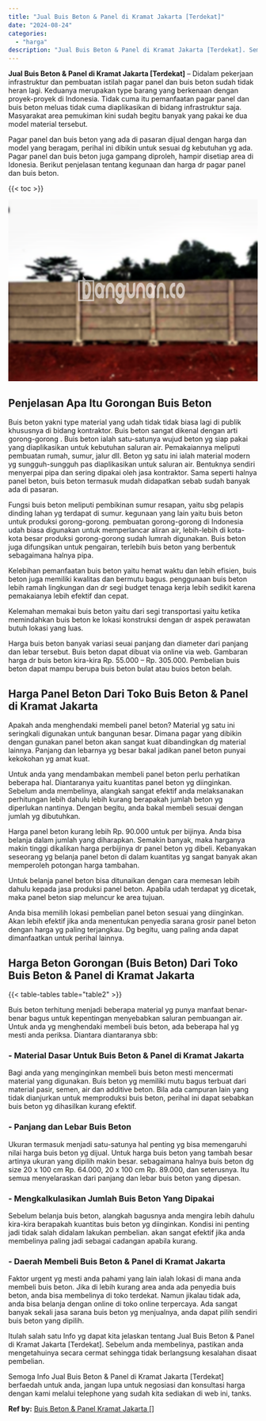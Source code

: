 ```yaml
---
title: "Jual Buis Beton & Panel di Kramat Jakarta [Terdekat]"
date: "2024-08-24"
categories: 
  - "harga"
description: "Jual Buis Beton & Panel di Kramat Jakarta [Terdekat]. Semoga Info Jual Buis Beton & Panel di Kramat Jakarta [Terdekat] berfaedah untuk anda, jangan lupa un..."
---
```


**Jual Buis Beton & Panel di Kramat Jakarta \[Terdekat\]** – Didalam pekerjaan infrastruktur dan pembuatan istilah pagar panel dan buis beton sudah tidak heran lagi. Keduanya merupakan type barang yang berkenaan dengan proyek-proyek di Indonesia. Tidak cuma itu pemanfaatan pagar panel dan buis beton meluas tidak cuma diaplikasikan di bidang infrastruktur saja. Masyarakat area pemukiman kini sudah begitu banyak yang pakai ke dua model material tersebut.

Pagar panel dan buis beton yang ada di pasaran dijual dengan harga dan model yang beragam, perihal ini dibikin untuk sesuai dg kebutuhan yg ada. Pagar panel dan buis beton juga gampang diproleh, hampir disetiap area di Idonesia. Berikut penjelasan tentang kegunaan dan harga dr pagar panel dan buis beton.

{{< toc >}}

![Jual Buis Beton & Panel di Kramat Jakarta [Terdekat]](/images/jual-panel-buis-beton-murah-50.png)

## Penjelasan Apa Itu Gorongan Buis Beton

Buis beton yakni type material yang udah tidak tidak biasa lagi di publik khususnya di bidang kontraktor. Buis beton sangat dikenal dengan arti gorong-gorong . Buis beton ialah satu-satunya wujud beton yg siap pakai yang diaplikasikan untuk kebutuhan saluran air. Pemakaiannya meliputi pembuatan rumah, sumur, jalur dll. Beton yg satu ini ialah material modern yg sungguh-sungguh pas diaplikasikan untuk saluran air. Bentuknya sendiri menyerpai pipa dan sering dipakai oleh jasa kontraktor. Sama seperti halnya panel beton, buis beton termasuk mudah didapatkan sebab sudah banyak ada di pasaran.

Fungsi buis beton meliputi pembikinan sumur resapan, yaitu sbg pelapis dinding lahan yg terdapat di sumur. kegunaan yang lain yaitu buis beton untuk produksi gorong-gorong. pembuatan gorong-gorong di Indonesia udah biasa digunakan untuk memperlancar aliran air, lebih-lebih di kota-kota besar produksi gorong-gorong sudah lumrah digunakan. Buis beton juga difungsikan untuk pengairan, terlebih buis beton yang berbentuk sebagaimana halnya pipa.

Kelebihan pemanfaatan buis beton yaitu hemat waktu dan lebih efisien, buis beton juga memiliki kwalitas dan bermutu bagus. penggunaan buis beton lebih ramah lingkungan dan dr segi budget tenaga kerja lebih sedikit karena pemakaianya lebih efektif dan cepat.

Kelemahan memakai buis beton yaitu dari segi transportasi yaitu ketika memindahkan buis beton ke lokasi konstruksi dengan dr aspek perawatan butuh lokasi yang luas.

Harga buis beton banyak variasi seuai panjang dan diameter dari panjang dan lebar tersebut. Buis beton dapat dibuat via online via web. Gambaran harga dr buis beton kira-kira Rp. 55.000 – Rp. 305.000. Pembelian buis beton dapat mampu berupa buis beton bulat atau buios beton belah.

## Harga Panel Beton Dari Toko Buis Beton & Panel di Kramat Jakarta

Apakah anda menghendaki membeli panel beton? Material yg satu ini seringkali digunakan untuk bangunan besar. Dimana pagar yang dibikin dengan gunakan panel beton akan sangat kuat dibandingkan dg material lainnya. Panjang dan lebarnya yg besar bakal jadikan panel beton punyai kekokohan yg amat kuat.

Untuk anda yang mendambakan membeli panel beton perlu perhatikan beberapa hal. Diantaranya yaitu kuantitas panel beton yg diinginkan. Sebelum anda membelinya, alangkah sangat efektif anda melaksanakan perhitungan lebih dahulu lebih kurang berapakah jumlah beton yg diperlukan nantinya. Dengan begitu, anda bakal membeli sesuai dengan jumlah yg dibutuhkan.

Harga panel beton kurang lebih Rp. 90.000 untuk per bijinya. Anda bisa belanja dalam jumlah yang diharapkan. Semakin banyak, maka harganya makin tinggi dikalikan harga perbijinya dr panel beton yg dibeli. Kebanyakan seseorang yg belanja panel beton di dalam kuantitas yg sangat banyak akan memperoleh potongan harga tambahan.

Untuk belanja panel beton bisa ditunaikan dengan cara memesan lebih dahulu kepada jasa produksi panel beton. Apabila udah terdapat yg dicetak, maka panel beton siap meluncur ke area tujuan.

Anda bisa memilih lokasi pembelian panel beton sesuai yang diinginkan. Akan lebih efektif jika anda menentukan penyedia sarana grosir panel beton dengan harga yg paling terjangkau. Dg begitu, uang paling anda dapat dimanfaatkan untuk perihal lainnya.

## Harga Beton Gorongan (Buis Beton) Dari Toko Buis Beton & Panel di Kramat Jakarta

{{< table-tables table="table2" >}}

Buis beton terhitung menjadi beberapa material yg punya manfaat benar-benar bagus untuk kepentingan menyebabkan saluran pembuangan air. Untuk anda yg menghendaki membeli buis beton, ada beberapa hal yg mesti anda periksa. Diantara diantaranya sbb:

### \- Material Dasar Untuk Buis Beton & Panel di Kramat Jakarta

Bagi anda yang menginginkan membeli buis beton mesti mencermati material yang digunakan. Buis beton yg memiliki mutu bagus terbuat dari material pasir, semen, air dan additive beton. Bila ada campuran lain yang tidak dianjurkan untuk memproduksi buis beton, perihal ini dapat sebabkan buis beton yg dihasilkan kurang efektif.

### \- Panjang dan Lebar Buis Beton

Ukuran termasuk menjadi satu-satunya hal penting yg bisa memengaruhi nilai harga buis beton yg dijual. Untuk harga buis beton yang tambah besar artinya ukuran yang dipilih makin besar. sebagaimana halnya buis beton dg size 20 x 100 cm Rp. 64.000, 20 x 100 cm Rp. 89.000, dan seterusnya. Itu semua menyelaraskan dari panjang dan lebar buis beton yang dipesan.

### \- Mengkalkulasikan Jumlah Buis Beton Yang Dipakai

Sebelum belanja buis beton, alangkah bagusnya anda mengira lebih dahulu kira-kira berapakah kuantitas buis beton yg diinginkan. Kondisi ini penting jadi tidak salah didalam lakukan pembelian. akan sangat efektif jika anda membelinya paling jadi sebagai cadangan apabila kurang.

### \- Daerah Membeli Buis Beton & Panel di Kramat Jakarta

Faktor urgent yg mesti anda pahami yang lain ialah lokasi di mana anda membeli buis beton. Jika di lebih kurang area anda ada penyedia buis beton, anda bisa membelinya di toko terdekat. Namun jikalau tidak ada, anda bisa belanja dengan online di toko online terpercaya. Ada sangat banyak sekali jasa sarana buis beton yg menjualnya, anda dapat pilih sendiri buis beton yang dipilih.

Itulah salah satu Info yg dapat kita jelaskan tentang Jual Buis Beton & Panel di Kramat Jakarta \[Terdekat\]. Sebelum anda membelinya, pastikan anda mengetahuinya secara cermat sehingga tidak berlangsung kesalahan disaat pembelian.

Semoga Info Jual Buis Beton & Panel di Kramat Jakarta \[Terdekat\] berfaedah untuk anda, jangan lupa untuk negosiasi dan konsultasi harga dengan kami melalui telephone yang sudah kita sediakan di web ini, tanks.

**Ref by:** [Buis Beton & Panel Kramat Jakarta []](https://id.wikipedia.org/wiki/Buis)
